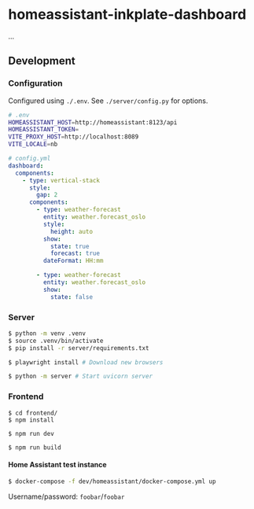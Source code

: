 # homeassistant-inkplate-dashboard

...

## Development

### Configuration

Configured using `./.env`. See `./server/config.py` for options.

```sh
# .env
HOMEASSISTANT_HOST=http://homeassistant:8123/api
HOMEASSISTANT_TOKEN=
VITE_PROXY_HOST=http://localhost:8089
VITE_LOCALE=nb
```

```yml
# config.yml
dashboard:
  components:
    - type: vertical-stack
      style:
        gap: 2
      components:
        - type: weather-forecast
          entity: weather.forecast_oslo
          style:
            height: auto
          show:
            state: true
            forecast: true
          dateFormat: HH:mm

        - type: weather-forecast
          entity: weather.forecast_oslo
          show:
            state: false
```

### Server

```sh
$ python -m venv .venv
$ source .venv/bin/activate
$ pip install -r server/requirements.txt

$ playwright install # Download new browsers

$ python -m server # Start uvicorn server
```

### Frontend

```
$ cd frontend/
$ npm install

$ npm run dev

$ npm run build
```

#### Home Assistant test instance

```sh
$ docker-compose -f dev/homeassistant/docker-compose.yml up
```

Username/password: `foobar`/`foobar`
